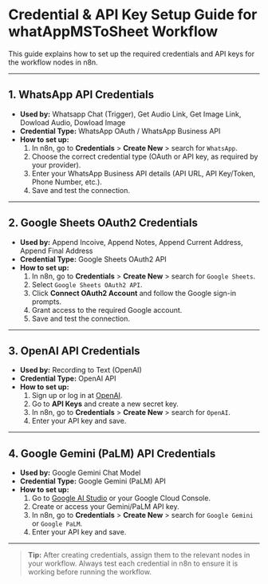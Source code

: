 # Credential & API Key Setup Guide for whatAppMSToSheet Workflow

This guide explains how to set up the required credentials and API keys for the workflow nodes in n8n.

---

## 1. WhatsApp API Credentials

- **Used by:** Whatsapp Chat (Trigger), Get Audio Link, Get Image Link, Dowload Audio, Dowload Image
- **Credential Type:** WhatsApp OAuth / WhatsApp Business API
- **How to set up:**
  1.  In n8n, go to **Credentials** > **Create New** > search for `WhatsApp`.
  2.  Choose the correct credential type (OAuth or API key, as required by your provider).
  3.  Enter your WhatsApp Business API details (API URL, API Key/Token, Phone Number, etc.).
  4.  Save and test the connection.

---

## 2. Google Sheets OAuth2 Credentials

- **Used by:** Append Incoive, Append Notes, Append Current Address, Append Final Address
- **Credential Type:** Google Sheets OAuth2 API
- **How to set up:**
  1.  In n8n, go to **Credentials** > **Create New** > search for `Google Sheets`.
  2.  Select `Google Sheets OAuth2 API`.
  3.  Click **Connect OAuth2 Account** and follow the Google sign-in prompts.
  4.  Grant access to the required Google account.
  5.  Save and test the connection.

---

## 3. OpenAI API Credentials

- **Used by:** Recording to Text (OpenAI)
- **Credential Type:** OpenAI API
- **How to set up:**
  1.  Sign up or log in at [OpenAI](https://platform.openai.com/).
  2.  Go to **API Keys** and create a new secret key.
  3.  In n8n, go to **Credentials** > **Create New** > search for `OpenAI`.
  4.  Enter your API key and save.

---

## 4. Google Gemini (PaLM) API Credentials

- **Used by:** Google Gemini Chat Model
- **Credential Type:** Google Gemini (PaLM) API
- **How to set up:**
  1.  Go to [Google AI Studio](https://aistudio.google.com/) or your Google Cloud Console.
  2.  Create or access your Gemini/PaLM API key.
  3.  In n8n, go to **Credentials** > **Create New** > search for `Google Gemini` or `Google PaLM`.
  4.  Enter your API key and save.

---

> **Tip:** After creating credentials, assign them to the relevant nodes in your workflow. Always test each credential in n8n to ensure it is working before running the workflow.
